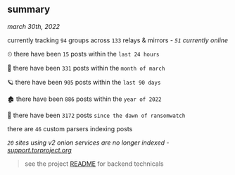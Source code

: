 
## summary
_march 30th, 2022_

currently tracking `94` groups across `133` relays & mirrors - _`51` currently online_

⏲ there have been `15` posts within the `last 24 hours`

🦈 there have been `331` posts within the `month of march`

🪐 there have been `905` posts within the `last 90 days`

🏚 there have been `886` posts within the `year of 2022`

🦕 there have been `3172` posts `since the dawn of ransomwatch`

there are `46` custom parsers indexing posts

_`20` sites using v2 onion services are no longer indexed - [support.torproject.org](https://support.torproject.org/onionservices/v2-deprecation/)_

> see the project [README](https://github.com/thetanz/ransomwatch#ransomwatch--) for backend technicals
